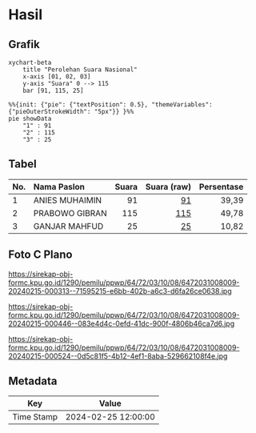 # Hasil

## Grafik

```mermaid
xychart-beta
    title "Perolehan Suara Nasional"
    x-axis [01, 02, 03]
    y-axis "Suara" 0 --> 115
    bar [91, 115, 25]
```

```mermaid
%%{init: {"pie": {"textPosition": 0.5}, "themeVariables": {"pieOuterStrokeWidth": "5px"}} }%%
pie showData
    "1" : 91
    "2" : 115
    "3" : 25
```

## Tabel

| No. | Nama Paslon    | Suara | Suara (raw) | Persentase |
|:--- |:-------------- | -----:| -----------:| ----------:|
| 1   | ANIES MUHAIMIN | 91    | [91][p-1]   | 39,39      |
| 2   | PRABOWO GIBRAN | 115   | [115][p-2]  | 49,78      |
| 3   | GANJAR MAHFUD  | 25    | [25][p-3]   | 10,82      |


[p-1]: https://github.com/gigit-pemilu/pemilu-2024/blob/main/pilpres/hitung-suara/sub/64-kalimantan-timur/sub/72-kota-samarinda/sub/03-samarinda-ulu/sub/1008-gunung-kelua/sub/009-tps/sub/paslon-1.txt
[p-2]: https://github.com/gigit-pemilu/pemilu-2024/blob/main/pilpres/hitung-suara/sub/64-kalimantan-timur/sub/72-kota-samarinda/sub/03-samarinda-ulu/sub/1008-gunung-kelua/sub/009-tps/sub/paslon-2.txt
[p-3]: https://github.com/gigit-pemilu/pemilu-2024/blob/main/pilpres/hitung-suara/sub/64-kalimantan-timur/sub/72-kota-samarinda/sub/03-samarinda-ulu/sub/1008-gunung-kelua/sub/009-tps/sub/paslon-3.txt

## Foto C Plano

https://sirekap-obj-formc.kpu.go.id/1290/pemilu/ppwp/64/72/03/10/08/6472031008009-20240215-000313--71595215-e6bb-402b-a6c3-d6fa26ce0638.jpg

https://sirekap-obj-formc.kpu.go.id/1290/pemilu/ppwp/64/72/03/10/08/6472031008009-20240215-000446--083e4d4c-0efd-41dc-900f-4806b46ca7d6.jpg

https://sirekap-obj-formc.kpu.go.id/1290/pemilu/ppwp/64/72/03/10/08/6472031008009-20240215-000524--0d5c81f5-4b12-4ef1-8aba-529662108f4e.jpg


## Metadata

| Key        | Value               |
| ---------- | ------------------- |
| Time Stamp | 2024-02-25 12:00:00 |




